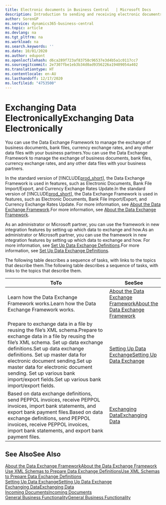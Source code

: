 ```yaml
---
title: Electronic documents in Business Central   | Microsoft Docs
description: Introduction to sending and receiving electronic documents in Business Central.
author: SorenGP
ms.service: dynamics365-business-central
ms.topic: article
ms.devlang: na
ms.tgt_pltfrm: na
ms.workload: na
ms.search.keywords: ''
ms.date: 10/01/2020
ms.author: edupont
ms.openlocfilehash: d6ca289f723af83758c96537e3d4b5a1c0117cc7
ms.sourcegitcommit: 2e7307fbe1eb3b34d0ad9356226a19409054a402
ms.translationtype: HT
ms.contentlocale: en-AU
ms.lasthandoff: 12/17/2020
ms.locfileid: "4753500"
---
```

# <a name="exchanging-data-electronically"></a><span data-ttu-id="fb6a7-103">Exchanging Data Electronically</span><span class="sxs-lookup"><span data-stu-id="fb6a7-103">Exchanging Data Electronically</span></span>
<span data-ttu-id="fb6a7-104">You can use the Data Exchange Framework to manage the exchange of business documents, bank files, currency exchange rates, and any other data files with your business partners.</span><span class="sxs-lookup"><span data-stu-id="fb6a7-104">You can use the Data Exchange Framework to manage the exchange of business documents, bank files, currency exchange rates, and any other data files with your business partners.</span></span>

<span data-ttu-id="fb6a7-105">In the standard version of [!INCLUDE[prod_short](includes/prod_short.md)], the Data Exchange Framework is used in features, such as Electronic Documents, Bank File Import/Export, and Currency Exchange Rates Update.</span><span class="sxs-lookup"><span data-stu-id="fb6a7-105">In the standard version of [!INCLUDE[prod_short](includes/prod_short.md)], the Data Exchange Framework is used in features, such as Electronic Documents, Bank File Import/Export, and Currency Exchange Rates Update.</span></span> <span data-ttu-id="fb6a7-106">For more information, see [About the Data Exchange Framework](across-about-the-data-exchange-framework.md).</span><span class="sxs-lookup"><span data-stu-id="fb6a7-106">For more information, see [About the Data Exchange Framework](across-about-the-data-exchange-framework.md).</span></span>

<span data-ttu-id="fb6a7-107">As an administrator or Microsoft partner, you can use the framework in new integration features by setting up which data to exchange and how.</span><span class="sxs-lookup"><span data-stu-id="fb6a7-107">As an administrator or Microsoft partner, you can use the framework in new integration features by setting up which data to exchange and how.</span></span> <span data-ttu-id="fb6a7-108">For more information, see [Set Up Data Exchange Definitions](across-how-to-set-up-data-exchange-definitions.md).</span><span class="sxs-lookup"><span data-stu-id="fb6a7-108">For more information, see [Set Up Data Exchange Definitions](across-how-to-set-up-data-exchange-definitions.md).</span></span>

<span data-ttu-id="fb6a7-109">The following table describes a sequence of tasks, with links to the topics that describe them.</span><span class="sxs-lookup"><span data-stu-id="fb6a7-109">The following table describes a sequence of tasks, with links to the topics that describe them.</span></span>  

|<span data-ttu-id="fb6a7-110">To</span><span class="sxs-lookup"><span data-stu-id="fb6a7-110">To</span></span>|<span data-ttu-id="fb6a7-111">See</span><span class="sxs-lookup"><span data-stu-id="fb6a7-111">See</span></span>|  
|--------|---------|  
|<span data-ttu-id="fb6a7-112">Learn how the Data Exchange Framework works.</span><span class="sxs-lookup"><span data-stu-id="fb6a7-112">Learn how the Data Exchange Framework works.</span></span>|[<span data-ttu-id="fb6a7-113">About the Data Exchange Framework</span><span class="sxs-lookup"><span data-stu-id="fb6a7-113">About the Data Exchange Framework</span></span>](across-about-the-data-exchange-framework.md)|  
|<span data-ttu-id="fb6a7-114">Prepare to exchange data in a file by reusing the file’s XML schema.</span><span class="sxs-lookup"><span data-stu-id="fb6a7-114">Prepare to exchange data in a file by reusing the file’s XML schema.</span></span> <span data-ttu-id="fb6a7-115">Set up data exchange definitions.</span><span class="sxs-lookup"><span data-stu-id="fb6a7-115">Set up data exchange definitions.</span></span> <span data-ttu-id="fb6a7-116">Set up master data for electronic document sending.</span><span class="sxs-lookup"><span data-stu-id="fb6a7-116">Set up master data for electronic document sending.</span></span> <span data-ttu-id="fb6a7-117">Set up various bank import/export fields.</span><span class="sxs-lookup"><span data-stu-id="fb6a7-117">Set up various bank import/export fields.</span></span>|[<span data-ttu-id="fb6a7-118">Setting Up Data Exchange</span><span class="sxs-lookup"><span data-stu-id="fb6a7-118">Setting Up Data Exchange</span></span>](across-set-up-data-exchange.md)|  
|<span data-ttu-id="fb6a7-119">Based on data exchange definitions, send PEPPOL invoices, receive PEPPOL invoices, import bank statements, and export bank payment files.</span><span class="sxs-lookup"><span data-stu-id="fb6a7-119">Based on data exchange definitions, send PEPPOL invoices, receive PEPPOL invoices, import bank statements, and export bank payment files.</span></span>|[<span data-ttu-id="fb6a7-120">Exchanging Data</span><span class="sxs-lookup"><span data-stu-id="fb6a7-120">Exchanging Data</span></span>](across-exchange-data.md)|  

## <a name="see-also"></a><span data-ttu-id="fb6a7-121">See Also</span><span class="sxs-lookup"><span data-stu-id="fb6a7-121">See Also</span></span>  
[<span data-ttu-id="fb6a7-122">About the Data Exchange Framework</span><span class="sxs-lookup"><span data-stu-id="fb6a7-122">About the Data Exchange Framework</span></span>](across-about-the-data-exchange-framework.md)  
[<span data-ttu-id="fb6a7-123">Use XML Schemas to Prepare Data Exchange Definitions</span><span class="sxs-lookup"><span data-stu-id="fb6a7-123">Use XML Schemas to Prepare Data Exchange Definitions</span></span>](across-how-to-use-xml-schemas-to-prepare-data-exchange-definitions.md)  
[<span data-ttu-id="fb6a7-124">Setting Up Data Exchange</span><span class="sxs-lookup"><span data-stu-id="fb6a7-124">Setting Up Data Exchange</span></span>](across-set-up-data-exchange.md)  
[<span data-ttu-id="fb6a7-125">Exchanging Data</span><span class="sxs-lookup"><span data-stu-id="fb6a7-125">Exchanging Data</span></span>](across-exchange-data.md)  
[<span data-ttu-id="fb6a7-126">Incoming Documents</span><span class="sxs-lookup"><span data-stu-id="fb6a7-126">Incoming Documents</span></span>](across-income-documents.md)  
[<span data-ttu-id="fb6a7-127">General Business Functionality</span><span class="sxs-lookup"><span data-stu-id="fb6a7-127">General Business Functionality</span></span>](ui-across-business-areas.md)
